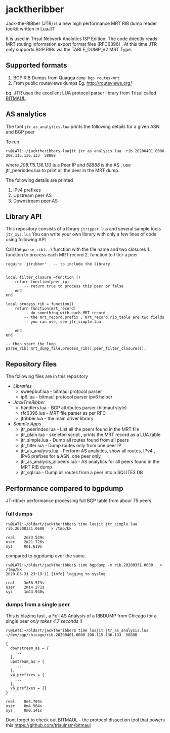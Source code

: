 # jacktheribber

Jack-the-RIBber (JTR) is a new high performance MRT RIB dump reader toolkit written in LuaJIT 

It is used in Trisul Network Analytics ISP Edition.  The code directly reads MRT routing
information export format files (RFC6396) . At this time JTR only supports BGP RIBs via the 
TABLE_DUMP_V2 MRT Type.

## Supported formats

1. BGP RIB Dumps from Quagga  `dump bgp routes-mrt` 
2. From public routeviews dumps Eg. http://routeviews.org/ 

bq. JTR uses the excellent LUA protocol parser library from Trisul called [BITMAUL](https://github.com/trisulnsm/bitmaul). 


## AS analytics 

The tool `jtr_as_analytics.lua` prints the following details for a given ASN and BGP peer 

To run 
```
rv@LAT1:~/jacktheribber$ luajit jtr_as_analysis.lua  rib.20200401.0000 208.115.136.133  58888
```

where _208.115.136.133_ is a Peer IP and _58888_ is the AS , use jtr_peerindex.lua to print all the peer in the MRT dump. 

The following details are printed 

1. IPv4 prefixes 
2. Upstream peer AS
3. Downstream peer AS 

## Library  API 

This repository consists of a library `jtripper.lua` and several sample tools `jtr_xyz.lua` 
You can write your own library with only a few lines of code using following API

Call the `parse_rib(..)` function with the file name and two closures
	 1. function to process each MRT record 
     2. function to filter a peer  

```
require 'jtribber'   -- to include the library


local filter_closure =function () 
	return function(peer_ip) 
		-- return true to process this peer or false 
	end
end 

local process_rib = function() 
	return function(mrt_record) 
		-- do something with each MRT record 
		-- the mrt_record.prefix , mrt_record.rib_table are two fields
		-- you can use, see jtr_simple.lua

	end
end 

-- then start the loop 
parse_rib( mrt_dump_file,process_rib(),peer_filter_closure());

```

## Repository files

The following files are in this repository 

- *Libraries*
  - sweepbuf.lua - bitmaul protocol parser 
  - ip6.lua - bitmaul protocol parser ipv6 helper
- *JackTheRibber*
  - handlers.lua - BGP attributes parser (bitmaul style) 
  - rfc6396.lua - MRT file parser as per RFC 
  - jtribber.lua - the main driver library 
- *Sample Apps*
  - jtr_peerindex.lua - List all the peers found in the MRT file 
  - jtr_plain.lua - skeleton script , prints the MRT record as a LUA table
  - jtr_simple.lua - Dump all routes found from all peers 
  - jtr_filter.lua - Dump routes only from one peer IP 
  -	jtr_as_analysis.lua - Perform AS analytics, show all routes, IPv4 , IPv6 prefixes for a ASN, one peer only
  - jtr_as_analysis_allpeers.lua  - AS analytics for all peers found in the MRT RIB dump 
  - jtr_sql.lua - Dump all routes from a peer into a SQLITE3 DB 


## Performance compared to bgpdump 

JT-ribber performance processing full BGP table from abour 75 peers 


### full dumps 

````
rv@LAT1:~/bldart/jacktheribber$ time luajit jtr_simple.lua rib.20200331.0600   > /tmp/kk

real    2m23.539s
user    2m21.726s
sys     0m1.619s

````

compared to bgpdump over the same.

````
rv@LAT1:~/bldart/jacktheribber$ time bgpdump -m rib.20200331.0600   > /tmp/kk
2020-03-31 23:19:11 [info] logging to syslog

real    3m58.573s
user    2m14.271s
sys     1m43.940s
````

### dumps from a single peer 

This is blazing fast , a Full AS Analysis of a RIBDUMP from Chicago for a single peer *only takes 4.7 seconds*  !! 



```
rv@LAT1:~/bldart/jacktheribber$ time luajit jtr_as_analysis.lua  ~/dev/bgp/chicago/rib.20200401.0000 208.115.136.133  58898

{
  downstream_as = {
	... 
  },
  upstream_as = {
	... 
  },
  v4_prefixes = {
	... 
  },
  v6_prefixes = {}
}

real    0m4.704s
user    0m4.564s
sys     0m0.141s
```

Dont forget to check out BITMAUL - the protocol dissection tool that powers this https://github.com/trisulnsm/bitmaul
